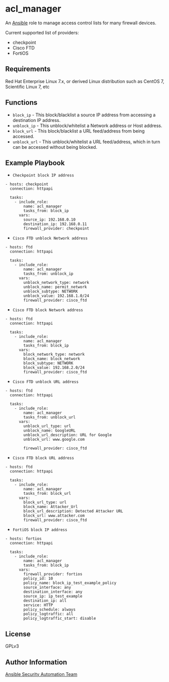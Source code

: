 acl_manager
===========

An [Ansible](https://ansible.com) role to manage access control lists for many firewall devices.

Current supported list of providers:
* checkpoint
* Cisco FTD
* FortiOS

Requirements
------------
Red Hat Enterprise Linux 7.x, or derived Linux distribution such as CentOS 7,
Scientific Linux 7, etc

Functions
---------

* `block_ip` - This block/blacklist a source IP address from accessing a destination IP address.
* `unblock_ip` - This unblock/whitelist a Network address or Host address.
* `block_url` - This block/blacklist a URL feed/address from being accessed.
* `unblock_url` - This unblock/whitelist a URL feed/address, which in turn can be accessed without being blocked.

Example Playbook
----------------

* `Checkpoint block IP address`

```
- hosts: checkpoint
  connection: httpapi

  tasks: 
    - include_role:
        name: acl_manager
        tasks_from: block_ip
      vars:
        source_ip: 192.168.0.10
        destination_ip: 192.168.0.11
        firewall_provider: checkpoint
```

* `Cisco FTD unblock Network address`

```
- hosts: ftd
  connection: httpapi

  tasks:
    - include_role:
        name: acl_manager
        tasks_from: unblock_ip
      vars:
        unblock_network_type: network
        unblock_name: permit_network
        unblock_subtype: NETWORK
        unblock_value: 192.168.1.0/24
        firewall_provider: cisco_ftd
```

* `Cisco FTD block Network address`

```
- hosts: ftd
  connection: httpapi

  tasks:
    - include_role:
        name: acl_manager
        tasks_from: block_ip
      vars:
        block_network_type: network
        block_name: block_network
        block_subtype: NETWORK
        block_value: 192.168.2.0/24
        firewall_provider: cisco_ftd
```

* `Cisco FTD unblock URL address`

```
- hosts: ftd
  connection: httpapi

  tasks:
    - include_role:
        name: acl_manager
        tasks_from: unblock_url
      vars:
        unblock_url_type: url
        unblock_name: GoogleURL
        unblock_url_description: URL for Google
        unblock_url: www.google.com

        firewall_provider: cisco_ftd
```

* `Cisco FTD block URL address`

```
- hosts: ftd
  connection: httpapi

  tasks:
    - include_role:
        name: acl_manager
        tasks_from: block_url
      vars:
        block_url_type: url
        block_name: Attacker_Url
        block_url_description: Detected Attacker URL
        block_url: www.attacker.com
        firewall_provider: cisco_ftd
```

* `FortiOS block IP address`

```
- hosts: fortios
  connection: httpapi

  tasks:
    - include_role:
        name: acl_manager
        tasks_from: block_ip
      vars:
        firewall_provider: fortios
        policy_id: 10
        policy_name: block_ip_test_example_policy
        source_interface: any
        destination_interface: any
        source_ip: ip_test_example
        destination_ip: all
        service: HTTP
        policy_schedule: always
        policy_logtraffic: all
        policy_logtraffic_start: disable
```


License
-------

GPLv3

Author Information
------------------

[Ansible Security Automation Team](https://github.com/ansible-security)
